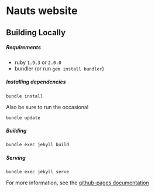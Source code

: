 Nauts website
==================

Building Locally
----------------

##### Requirements
  - ruby `1.9.3` or `2.0.0`
  - bundler (or run `gem install bundler`)

##### Installing dependencies

    bundle install

Also be sure to run the occasional

    bundle update

##### Building

    bundle exec jekyll build

##### Serving

    bundle exec jekyll serve

For more information, see the [github-pages documentation](https://help.github.com/articles/using-jekyll-with-pages/)
